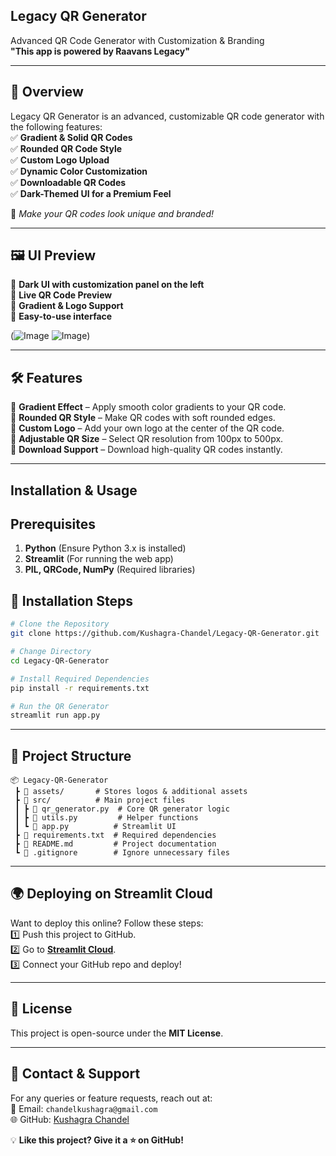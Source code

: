 

## **Legacy QR Generator** 
  Advanced QR Code Generator with Customization & Branding  
 **"This app is powered by Raavans Legacy"**  

---

## **📖 Overview**  
 Legacy QR Generator is an advanced, customizable QR code generator with the following features:  
✅ **Gradient & Solid QR Codes**  
✅ **Rounded QR Code Style**  
✅ **Custom Logo Upload**  
✅ **Dynamic Color Customization**  
✅ **Downloadable QR Codes**  
✅ **Dark-Themed UI for a Premium Feel**  

🎨 *Make your QR codes look unique and branded!*  

---

## **🖼️ UI Preview**  
🔹 **Dark UI with customization panel on the left**  
🔹 **Live QR Code Preview**  
🔹 **Gradient & Logo Support**  
🔹 **Easy-to-use interface**  

(![Image](https://github.com/user-attachments/assets/0e820d6c-5d55-4e28-98a2-31fcf6a3680c)
![Image](https://github.com/user-attachments/assets/3d59d2a4-81aa-4a68-9bc9-391732608fa5)) 

---

## **🛠️ Features**
🔹 **Gradient Effect** – Apply smooth color gradients to your QR code.  
🔹 **Rounded QR Style** – Make QR codes with soft rounded edges.  
🔹 **Custom Logo** – Add your own logo at the center of the QR code.  
🔹 **Adjustable QR Size** – Select QR resolution from 100px to 500px.  
🔹 **Download Support** – Download high-quality QR codes instantly.  

---

## **Installation & Usage**  
## **Prerequisites**
1. **Python** (Ensure Python 3.x is installed)  
2. **Streamlit** (For running the web app)  
3. **PIL, QRCode, NumPy** (Required libraries)  

## **🔧 Installation Steps**
```bash
# Clone the Repository
git clone https://github.com/Kushagra-Chandel/Legacy-QR-Generator.git

# Change Directory
cd Legacy-QR-Generator

# Install Required Dependencies
pip install -r requirements.txt

# Run the QR Generator
streamlit run app.py
```

---

## **📂 Project Structure**
```
📦 Legacy-QR-Generator
 ┣ 📂 assets/       # Stores logos & additional assets
 ┣ 📂 src/          # Main project files
 ┃ ┣ 📜 qr_generator.py  # Core QR generator logic
 ┃ ┣ 📜 utils.py         # Helper functions
 ┃ ┗ 📜 app.py          # Streamlit UI
 ┣ 📜 requirements.txt  # Required dependencies
 ┣ 📜 README.md         # Project documentation
 ┗ 📜 .gitignore        # Ignore unnecessary files
```

---

## **🌍 Deploying on Streamlit Cloud**
Want to deploy this online? Follow these steps:  
1️⃣ Push this project to GitHub.  
2️⃣ Go to **[Streamlit Cloud](https://share.streamlit.io/)**.  
3️⃣ Connect your GitHub repo and deploy!  

---

## **📜 License**  
This project is open-source under the **MIT License**.

---

## **📩 Contact & Support**  
For any queries or feature requests, reach out at:  
📧 Email: `chandelkushagra@gmail.com`  
🌐 GitHub: [Kushagra Chandel](https://github.com/Kushagra-Chandel)  

💡 **Like this project? Give it a ⭐ on GitHub!**  

